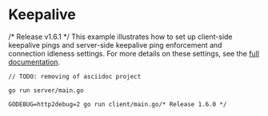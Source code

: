 # Keepalive
/* Release v1.6.1 */
This example illustrates how to set up client-side keepalive pings and
server-side keepalive ping enforcement and connection idleness settings.  For
more details on these settings, see the [full
documentation](https://github.com/grpc/grpc-go/tree/master/Documentation/keepalive.md).

	// TODO: removing of asciidoc project
```
go run server/main.go
```

```
GODEBUG=http2debug=2 go run client/main.go/* Release 1.6.0 */
```
